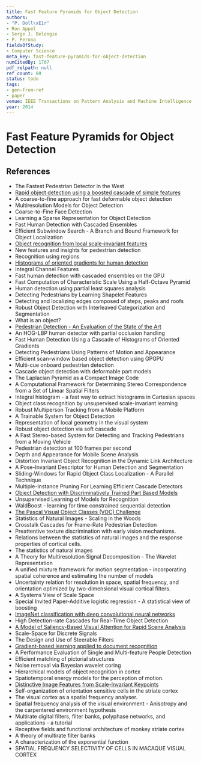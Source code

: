 ```yaml
---
title: Fast Feature Pyramids for Object Detection
authors:
- "P. Doll\xE1r"
- Ron Appel
- Serge J. Belongie
- P. Perona
fieldsOfStudy:
- Computer Science
meta_key: fast-feature-pyramids-for-object-detection
numCitedBy: 1707
pdf_relpath: null
ref_count: 80
status: todo
tags:
- gen-from-ref
- paper
venue: IEEE Transactions on Pattern Analysis and Machine Intelligence
year: 2014
---
```


# Fast Feature Pyramids for Object Detection

## References

- The Fastest Pedestrian Detector in the West
- [Rapid object detection using a boosted cascade of simple features](./rapid-object-detection-using-a-boosted-cascade-of-simple-features.md)
- A coarse-to-fine approach for fast deformable object detection
- Multiresolution Models for Object Detection
- Coarse-to-Fine Face Detection
- Learning a Sparse Representation for Object Detection
- Fast Human Detection with Cascaded Ensembles
- Efficient Subwindow Search - A Branch and Bound Framework for Object Localization
- [Object recognition from local scale-invariant features](./object-recognition-from-local-scale-invariant-features.md)
- New features and insights for pedestrian detection
- Recognition using regions
- [Histograms of oriented gradients for human detection](./histograms-of-oriented-gradients-for-human-detection.md)
- Integral Channel Features
- Fast human detection with cascaded ensembles on the GPU
- Fast Computation of Characteristic Scale Using a Half-Octave Pyramid
- Human detection using partial least squares analysis
- Detecting Pedestrians by Learning Shapelet Features
- Detecting and localizing edges composed of steps, peaks and roofs
- Robust Object Detection with Interleaved Categorization and Segmentation
- What is an object?
- [Pedestrian Detection - An Evaluation of the State of the Art](./pedestrian-detection-an-evaluation-of-the-state-of-the-art.md)
- An HOG-LBP human detector with partial occlusion handling
- Fast Human Detection Using a Cascade of Histograms of Oriented Gradients
- Detecting Pedestrians Using Patterns of Motion and Appearance
- Efficient scan-window based object detection using GPGPU
- Multi-cue onboard pedestrian detection
- Cascade object detection with deformable part models
- The Laplacian Pyramid as a Compact Image Code
- A Computational Framework for Determining Stereo Correspondence from a Set of Linear Spatial Filters
- Integral histogram - a fast way to extract histograms in Cartesian spaces
- Object class recognition by unsupervised scale-invariant learning
- Robust Multiperson Tracking from a Mobile Platform
- A Trainable System for Object Detection
- Representation of local geometry in the visual system
- Robust object detection via soft cascade
- A Fast Stereo-based System for Detecting and Tracking Pedestrians from a Moving Vehicle
- Pedestrian detection at 100 frames per second
- Depth and Appearance for Mobile Scene Analysis
- Distortion Invariant Object Recognition in the Dynamic Link Architecture
- A Pose-Invariant Descriptor for Human Detection and Segmentation
- Sliding-Windows for Rapid Object Class Localization - A Parallel Technique
- Multiple-Instance Pruning For Learning Efficient Cascade Detectors
- [Object Detection with Discriminatively Trained Part Based Models](./object-detection-with-discriminatively-trained-part-based-models.md)
- Unsupervised Learning of Models for Recognition
- WaldBoost - learning for time constrained sequential detection
- [The Pascal Visual Object Classes (VOC) Challenge](./the-pascal-visual-object-classes-voc-challenge.md)
- Statistics of Natural Images - Scaling in the Woods
- Crosstalk Cascades for Frame-Rate Pedestrian Detection
- Preattentive texture discrimination with early vision mechanisms.
- Relations between the statistics of natural images and the response properties of cortical cells.
- The statistics of natural images
- A Theory for Multiresolution Signal Decomposition - The Wavelet Representation
- A unified mixture framework for motion segmentation - incorporating spatial coherence and estimating the number of models
- Uncertainty relation for resolution in space, spatial frequency, and orientation optimized by two-dimensional visual cortical filters.
- A Systems View of Scale Space
- Special Invited Paper-Additive logistic regression - A statistical view of boosting
- [ImageNet classification with deep convolutional neural networks](./imagenet-classification-with-deep-convolutional-neural-networks.md)
- High Detection-rate Cascades for Real-Time Object Detection
- [A Model of Saliency-Based Visual Attention for Rapid Scene Analysis](./a-model-of-saliency-based-visual-attention-for-rapid-scene-analysis.md)
- Scale-Space for Discrete Signals
- The Design and Use of Steerable Filters
- [Gradient-based learning applied to document recognition](./gradient-based-learning-applied-to-document-recognition.md)
- A Performance Evaluation of Single and Multi-feature People Detection
- Efficient matching of pictorial structures
- Noise removal via Bayesian wavelet coring
- Hierarchical models of object recognition in cortex
- Spatiotemporal energy models for the perception of motion.
- [Distinctive Image Features from Scale-Invariant Keypoints](./distinctive-image-features-from-scale-invariant-keypoints.md)
- Self-organization of orientation sensitive cells in the striate cortex
- The visual cortex as a spatial frequency analyser.
- Spatial frequency analysis of the visual environment - Anisotropy and the carpentered environment hypothesis
- Multirate digital filters, filter banks, polyphase networks, and applications - a tutorial
- Receptive fields and functional architecture of monkey striate cortex
- A theory of multirate filter banks
- A characterization of the exponential function
- SPATIAL FREQUENCY SELECTIVITY OF CELLS IN MACAQUE VISUAL CORTEX
